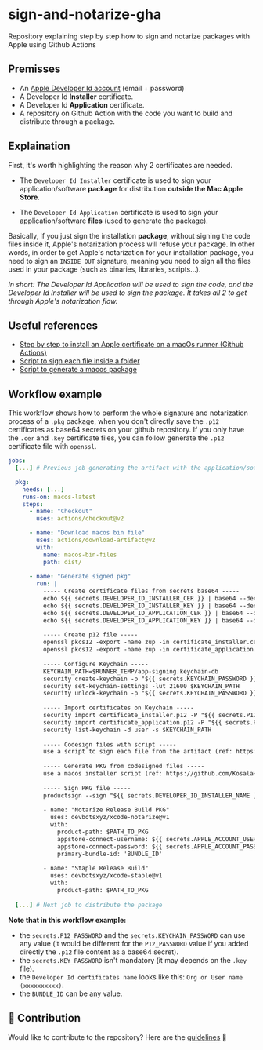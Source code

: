 # sign-and-notarize-gha

Repository explaining step by step how to sign and notarize packages with Apple using Github Actions

## Premisses

- An [Apple Developer Id account](https://developer.apple.com/) (email + password)
- A Developer Id **Installer** certificate.
- A Developer Id **Application** certificate.
- A repository on Github Action with the code you want to build and distribute through a package.

## Explaination

First, it's worth highlighting the reason why 2 certificates are needed.

- The `Developer Id Installer` certificate is used to sign your application/software **package** for distribution **outside the Mac Apple Store**.

- The `Developer Id Application` certificate is used to sign your application/software **files** (used to generate the package).

Basically, if you just sign the installation **package**, without signing the code files inside it, Apple's notarization process will refuse your package. In other words, in order to get Apple's notarization for your installation package, you need to sign an `INSIDE OUT` signature, meaning you need to sign all the files used in your package (such as binaries, libraries, scripts…).

_In short: The Developer Id Application will be used to sign the code, and the Developer Id Installer will be used to sign the package. It takes all 2 to get through Apple's notarization flow._

## Useful references

- [Step by step to install an Apple certificate on a macOs runner (Github Actions)](https://docs.github.com/en/actions/deployment/deploying-xcode-applications/installing-an-apple-certificate-on-macos-runners-for-xcode-development)
- [Script to sign each file inside a folder](https://gist.github.com/GuillaumeFalourd/4efc73f1a6014b791c0ef223a023520a)
- [Script to generate a macos package](https://github.com/KosalaHerath/macos-installer-builder/tree/master/macOS-x64)
## Workflow example

This workflow shows how to perform the whole signature and notarization process of a `.pkg` package, when you don't directly save the `.p12` certificates as base64 secrets on your github repository. If you only have the `.cer` and `.key` certificate files, you can follow generate the `.p12` certificate file with `openssl`.

```yaml
jobs:
  [...] # Previous job generating the artifact with the application/software files.

  pkg:
    needs: [...]
    runs-on: macos-latest
    steps:
      - name: "Checkout"
        uses: actions/checkout@v2

      - name: "Download macos bin file"
        uses: actions/download-artifact@v2
        with:
          name: macos-bin-files
          path: dist/
      
      - name: "Generate signed pkg"
        run: |     
          ----- Create certificate files from secrets base64 -----
          echo ${{ secrets.DEVELOPER_ID_INSTALLER_CER }} | base64 --decode > certificate_installer.cer
          echo ${{ secrets.DEVELOPER_ID_INSTALLER_KEY }} | base64 --decode > certificate_installer.key
          echo ${{ secrets.DEVELOPER_ID_APPLICATION_CER }} | base64 --decode > certificate_application.cer
          echo ${{ secrets.DEVELOPER_ID_APPLICATION_KEY }} | base64 --decode > certificate_application.key
          
          ----- Create p12 file -----
          openssl pkcs12 -export -name zup -in certificate_installer.cer -inkey certificate_installer.key -passin pass:${{ secrets.KEY_PASSWORD }} -out certificate_installer.p12 -passout pass:${{ secrets.P12_PASSWORD }}
          openssl pkcs12 -export -name zup -in certificate_application.cer -inkey certificate_application.key -passin pass:${{ secrets.KEY_PASSWORD }} -out certificate_application.p12 -passout pass:${{ secrets.P12_PASSWORD }}
          
          ----- Configure Keychain -----
          KEYCHAIN_PATH=$RUNNER_TEMP/app-signing.keychain-db
          security create-keychain -p "${{ secrets.KEYCHAIN_PASSWORD }}" $KEYCHAIN_PATH
          security set-keychain-settings -lut 21600 $KEYCHAIN_PATH
          security unlock-keychain -p "${{ secrets.KEYCHAIN_PASSWORD }}" $KEYCHAIN_PATH
          
          ----- Import certificates on Keychain -----
          security import certificate_installer.p12 -P "${{ secrets.P12_PASSWORD }}" -A -t cert -f pkcs12 -k $KEYCHAIN_PATH
          security import certificate_application.p12 -P "${{ secrets.P12_PASSWORD }}" -A -t cert -f pkcs12 -k $KEYCHAIN_PATH
          security list-keychain -d user -s $KEYCHAIN_PATH
          
          ----- Codesign files with script -----
          use a script to sign each file from the artifact (ref: https://gist.github.com/GuillaumeFalourd/4efc73f1a6014b791c0ef223a023520a)
          
          ----- Generate PKG from codesigned files -----
          use a macos installer script (ref: https://github.com/KosalaHerath/macos-installer-builder/tree/master/macOS-x64)
          
          ----- Sign PKG file -----
          productsign --sign "${{ secrets.DEVELOPER_ID_INSTALLER_NAME }}" $INPUT_FILE_PATH $OUTPUT_FILE_PATH
          
          - name: "Notarize Release Build PKG"
            uses: devbotsxyz/xcode-notarize@v1 
            with:
              product-path: $PATH_TO_PKG
              appstore-connect-username: ${{ secrets.APPLE_ACCOUNT_USERNAME }}
              appstore-connect-password: ${{ secrets.APPLE_ACCOUNT_PASSWORD }}
              primary-bundle-id: 'BUNDLE_ID'
          
          - name: "Staple Release Build"
            uses: devbotsxyz/xcode-staple@v1
            with:
              product-path: $PATH_TO_PKG
  
  [...] # Next job to distribute the package
```

**Note that in this workflow example:**

- the `secrets.P12_PASSWORD` and the `secrets.KEYCHAIN_PASSWORD` can use any value (it would be different for the `P12_PASSWORD` value if you added directly the `.p12` file content as a base64 secret).
- the `secrets.KEY_PASSWORD` isn't mandatory (it may depends on the `.key` file).
- the `Developer Id certificates name` looks like this: `Org or User name (xxxxxxxxxx)`.
- the `BUNDLE_ID` can be any value.

## 🤝 Contribution

Would like to contribute to the repository? Here are the [guidelines](CONTRIBUTING.md) 🚀

<!-- 
<a href="https://github.com/GuillaumeFalourd/sign-and-notarize-gha/graphs/contributors">
  <img src="https://contrib.rocks/image?repo=GuillaumeFalourd/sign-and-notarize-gha" />
</a>

(Made with [contributors-img](https://contrib.rocks)) -->
